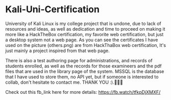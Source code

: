 # Kali-Uni-Certification

University of Kali Linux is my college project that is undone, due to lack of resources and ideas, as well as dedication and time to proceed on making it more like a HackTheBox certification, my favorite web certification, but just a desktop system not a web page. As you can see the certificates I have used on the picture (others.png) are from HackThaBox web certification, It's just mainly a project inspired from that web page.

There is also a test authoring page for administrations, and records of students enrolled, as well as the records for those examineers and the pdf files that are used in the library page of the system. MSSQL is the database that I have used to store them, no API yet, but if someone is interested to collab, don't hesitate to contact me. THANK YOU :).💋💋💋

Check out this fb_link here for more details: https://fb.watch/tfkpDjXMXF/
